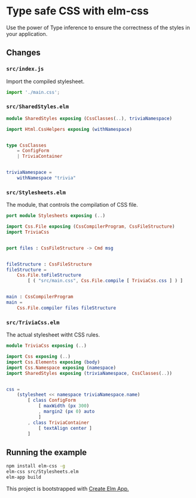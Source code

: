 # Type safe CSS with elm-css

Use the power of Type inference to ensure the correctness of the styles in your application.

## Changes

### `src/index.js`

Import the compiled stylesheet.

```js
import './main.css';
```

###  `src/SharedStyles.elm`

```elm
module SharedStyles exposing (CssClasses(..), triviaNamespace)

import Html.CssHelpers exposing (withNamespace)


type CssClasses
    = ConfigForm
    | TriviaContainer


triviaNamespace =
    withNamespace "trivia"
```

### `src/Stylesheets.elm`

The module, that controls the compilation of CSS file.

```elm
port module Stylesheets exposing (..)

import Css.File exposing (CssCompilerProgram, CssFileStructure)
import TriviaCss


port files : CssFileStructure -> Cmd msg


fileStructure : CssFileStructure
fileStructure =
    Css.File.toFileStructure
        [ ( "src/main.css", Css.File.compile [ TriviaCss.css ] ) ]


main : CssCompilerProgram
main =
    Css.File.compiler files fileStructure
```

### `src/TriviaCss.elm`

The actual stylesheet witht CSS rules.

```elm
module TriviaCss exposing (..)

import Css exposing (..)
import Css.Elements exposing (body)
import Css.Namespace exposing (namespace)
import SharedStyles exposing (triviaNamespace, CssClasses(..))


css =
    (stylesheet << namespace triviaNamespace.name)
        [ class ConfigForm
            [ maxWidth (px 300)
            , margin2 (px 0) auto
            ]
        , class TriviaContainer
            [ textAlign center ]
        ]

```

## Running the example

```bash
npm install elm-css -g
elm-css src/Stylesheets.elm
elm-app build
```

This project is bootstrapped with [Create Elm App.](https://github.com/halfzebra/create-elm-app)
